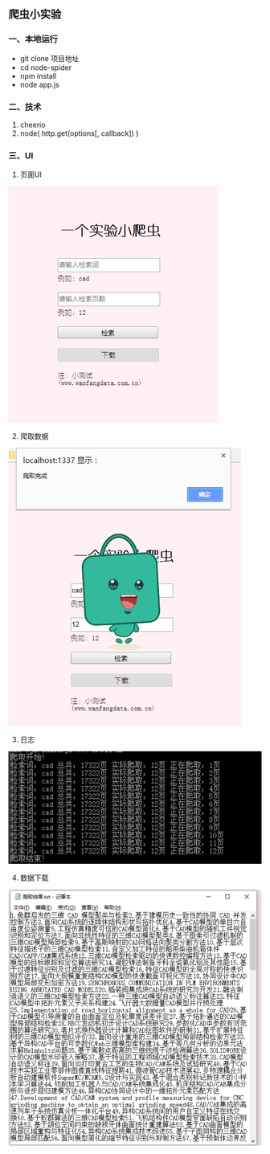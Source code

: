 ﻿## 爬虫小实验
### 一、本地运行
* git clone 项目地址
* cd node-spider
* npm install
* node app.js

### 二、技术
1.  cheerio
2.  node( http.get(options[, callback]) )

### 三、UI
1. 页面UI

![](node-spider/public/img/1.png)

2. 爬取数据

![](node-spider/public/img/2.png)

3. 日志

![](node-spider/public/img/3.png)

4. 数据下载

![](node-spider/public/img/4.png)

